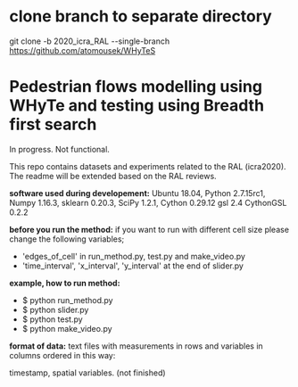 # clone branch to separate directory

git clone -b 2020_icra_RAL --single-branch https://github.com/atomousek/WHyTeS

# Pedestrian flows modelling using WHyTe and testing using Breadth first search

In progress. Not functional.

This repo contains datasets and experiments related to the RAL (icra2020).
The readme will be extended based on the RAL reviews.


**software used during developement:**
Ubuntu 18.04,
Python 2.7.15rc1,
Numpy 1.16.3,
sklearn 0.20.3,
SciPy 1.2.1,
Cython 0.29.12
gsl 2.4
CythonGSL 0.2.2

**before you run the method:**
if you want to run with different cell size please change the following variables; 
* 'edges_of_cell' in run_method.py, test.py and make_video.py
* 'time_interval', 'x_interval', 'y_interval' at the end of slider.py

**example, how to run method:**
- $ python run_method.py
- $ python slider.py
- $ python test.py
- $ python make_video.py


**format of data:**
text files with measurements in rows and variables in columns ordered in this way:

timestamp,
spatial variables. (not finished)

